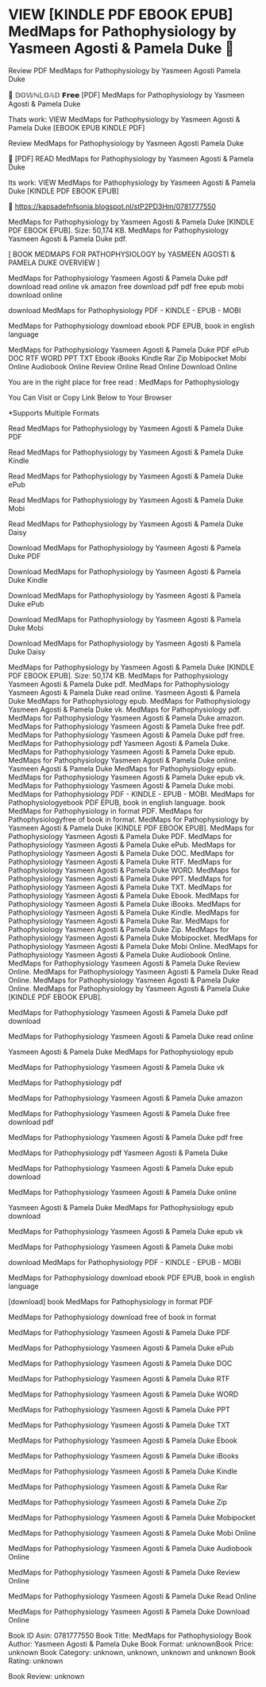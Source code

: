 # VIEW [KINDLE PDF EBOOK EPUB] MedMaps for Pathophysiology by  Yasmeen Agosti &  Pamela Duke 💑
Review PDF MedMaps for Pathophysiology by Yasmeen Agosti Pamela Duke

🧡 𝔻𝕆𝕎ℕ𝕃𝕆𝔸𝔻 𝗙𝗿𝗲𝗲 [PDF] MedMaps for Pathophysiology by Yasmeen Agosti & Pamela Duke

Thats work: VIEW MedMaps for Pathophysiology by Yasmeen Agosti & Pamela Duke [EBOOK EPUB KINDLE PDF]


Review MedMaps for Pathophysiology by Yasmeen Agosti Pamela Duke

💑 [PDF] READ MedMaps for Pathophysiology by Yasmeen Agosti & Pamela Duke

Its work: VIEW MedMaps for Pathophysiology by Yasmeen Agosti & Pamela Duke [KINDLE PDF EBOOK EPUB]



👋 https://kapsadefnfsonia.blogspot.nl/stP2PD3Hm/0781777550



MedMaps for Pathophysiology by Yasmeen Agosti & Pamela Duke [KINDLE PDF EBOOK EPUB]. Size: 50,174 KB. MedMaps for Pathophysiology Yasmeen Agosti & Pamela Duke pdf.

[ BOOK MEDMAPS FOR PATHOPHYSIOLOGY by YASMEEN AGOSTI & PAMELA DUKE OVERVIEW ]

MedMaps for Pathophysiology Yasmeen Agosti & Pamela Duke pdf download read online vk amazon free download pdf pdf free epub mobi download online

download MedMaps for Pathophysiology PDF - KINDLE - EPUB - MOBI

MedMaps for Pathophysiology download ebook PDF EPUB, book in english language

MedMaps for Pathophysiology Yasmeen Agosti & Pamela Duke PDF ePub DOC RTF WORD PPT TXT Ebook iBooks Kindle Rar Zip Mobipocket Mobi Online Audiobook Online Review Online Read Online Download Online

You are in the right place for free read : MedMaps for Pathophysiology

You Can Visit or Copy Link Below to Your Browser

*Supports Multiple Formats

Read MedMaps for Pathophysiology by Yasmeen Agosti & Pamela Duke PDF

Read MedMaps for Pathophysiology by Yasmeen Agosti & Pamela Duke Kindle

Read MedMaps for Pathophysiology by Yasmeen Agosti & Pamela Duke ePub

Read MedMaps for Pathophysiology by Yasmeen Agosti & Pamela Duke Mobi

Read MedMaps for Pathophysiology by Yasmeen Agosti & Pamela Duke Daisy

Download MedMaps for Pathophysiology by Yasmeen Agosti & Pamela Duke PDF

Download MedMaps for Pathophysiology by Yasmeen Agosti & Pamela Duke Kindle

Download MedMaps for Pathophysiology by Yasmeen Agosti & Pamela Duke ePub

Download MedMaps for Pathophysiology by Yasmeen Agosti & Pamela Duke Mobi

Download MedMaps for Pathophysiology by Yasmeen Agosti & Pamela Duke Daisy

MedMaps for Pathophysiology by Yasmeen Agosti & Pamela Duke [KINDLE PDF EBOOK EPUB]. Size: 50,174 KB. MedMaps for Pathophysiology Yasmeen Agosti & Pamela Duke pdf. MedMaps for Pathophysiology Yasmeen Agosti & Pamela Duke read online. Yasmeen Agosti & Pamela Duke MedMaps for Pathophysiology epub. MedMaps for Pathophysiology Yasmeen Agosti & Pamela Duke vk. MedMaps for Pathophysiology pdf. MedMaps for Pathophysiology Yasmeen Agosti & Pamela Duke amazon. MedMaps for Pathophysiology Yasmeen Agosti & Pamela Duke free pdf. MedMaps for Pathophysiology Yasmeen Agosti & Pamela Duke pdf free. MedMaps for Pathophysiology pdf Yasmeen Agosti & Pamela Duke. MedMaps for Pathophysiology Yasmeen Agosti & Pamela Duke epub. MedMaps for Pathophysiology Yasmeen Agosti & Pamela Duke online. Yasmeen Agosti & Pamela Duke MedMaps for Pathophysiology epub. MedMaps for Pathophysiology Yasmeen Agosti & Pamela Duke epub vk. MedMaps for Pathophysiology Yasmeen Agosti & Pamela Duke mobi. MedMaps for Pathophysiology PDF - KINDLE - EPUB - MOBI. MedMaps for Pathophysiologyebook PDF EPUB, book in english language. book MedMaps for Pathophysiology in format PDF. MedMaps for Pathophysiologyfree of book in format. MedMaps for Pathophysiology by Yasmeen Agosti & Pamela Duke [KINDLE PDF EBOOK EPUB]. MedMaps for Pathophysiology Yasmeen Agosti & Pamela Duke PDF. MedMaps for Pathophysiology Yasmeen Agosti & Pamela Duke ePub. MedMaps for Pathophysiology Yasmeen Agosti & Pamela Duke DOC. MedMaps for Pathophysiology Yasmeen Agosti & Pamela Duke RTF. MedMaps for Pathophysiology Yasmeen Agosti & Pamela Duke WORD. MedMaps for Pathophysiology Yasmeen Agosti & Pamela Duke PPT. MedMaps for Pathophysiology Yasmeen Agosti & Pamela Duke TXT. MedMaps for Pathophysiology Yasmeen Agosti & Pamela Duke Ebook. MedMaps for Pathophysiology Yasmeen Agosti & Pamela Duke iBooks. MedMaps for Pathophysiology Yasmeen Agosti & Pamela Duke Kindle. MedMaps for Pathophysiology Yasmeen Agosti & Pamela Duke Rar. MedMaps for Pathophysiology Yasmeen Agosti & Pamela Duke Zip. MedMaps for Pathophysiology Yasmeen Agosti & Pamela Duke Mobipocket. MedMaps for Pathophysiology Yasmeen Agosti & Pamela Duke Mobi Online. MedMaps for Pathophysiology Yasmeen Agosti & Pamela Duke Audiobook Online. MedMaps for Pathophysiology Yasmeen Agosti & Pamela Duke Review Online. MedMaps for Pathophysiology Yasmeen Agosti & Pamela Duke Read Online. MedMaps for Pathophysiology Yasmeen Agosti & Pamela Duke Online. MedMaps for Pathophysiology by Yasmeen Agosti & Pamela Duke [KINDLE PDF EBOOK EPUB].

MedMaps for Pathophysiology Yasmeen Agosti & Pamela Duke pdf download

MedMaps for Pathophysiology Yasmeen Agosti & Pamela Duke read online

Yasmeen Agosti & Pamela Duke MedMaps for Pathophysiology epub

MedMaps for Pathophysiology Yasmeen Agosti & Pamela Duke vk

MedMaps for Pathophysiology pdf

MedMaps for Pathophysiology Yasmeen Agosti & Pamela Duke amazon

MedMaps for Pathophysiology Yasmeen Agosti & Pamela Duke free download pdf

MedMaps for Pathophysiology Yasmeen Agosti & Pamela Duke pdf free

MedMaps for Pathophysiology pdf Yasmeen Agosti & Pamela Duke

MedMaps for Pathophysiology Yasmeen Agosti & Pamela Duke epub download

MedMaps for Pathophysiology Yasmeen Agosti & Pamela Duke online

Yasmeen Agosti & Pamela Duke MedMaps for Pathophysiology epub download

MedMaps for Pathophysiology Yasmeen Agosti & Pamela Duke epub vk

MedMaps for Pathophysiology Yasmeen Agosti & Pamela Duke mobi

download MedMaps for Pathophysiology PDF - KINDLE - EPUB - MOBI

MedMaps for Pathophysiology download ebook PDF EPUB, book in english language

[download] book MedMaps for Pathophysiology in format PDF

MedMaps for Pathophysiology download free of book in format

MedMaps for Pathophysiology Yasmeen Agosti & Pamela Duke PDF

MedMaps for Pathophysiology Yasmeen Agosti & Pamela Duke ePub

MedMaps for Pathophysiology Yasmeen Agosti & Pamela Duke DOC

MedMaps for Pathophysiology Yasmeen Agosti & Pamela Duke RTF

MedMaps for Pathophysiology Yasmeen Agosti & Pamela Duke WORD

MedMaps for Pathophysiology Yasmeen Agosti & Pamela Duke PPT

MedMaps for Pathophysiology Yasmeen Agosti & Pamela Duke TXT

MedMaps for Pathophysiology Yasmeen Agosti & Pamela Duke Ebook

MedMaps for Pathophysiology Yasmeen Agosti & Pamela Duke iBooks

MedMaps for Pathophysiology Yasmeen Agosti & Pamela Duke Kindle

MedMaps for Pathophysiology Yasmeen Agosti & Pamela Duke Rar

MedMaps for Pathophysiology Yasmeen Agosti & Pamela Duke Zip

MedMaps for Pathophysiology Yasmeen Agosti & Pamela Duke Mobipocket

MedMaps for Pathophysiology Yasmeen Agosti & Pamela Duke Mobi Online

MedMaps for Pathophysiology Yasmeen Agosti & Pamela Duke Audiobook Online

MedMaps for Pathophysiology Yasmeen Agosti & Pamela Duke Review Online

MedMaps for Pathophysiology Yasmeen Agosti & Pamela Duke Read Online

MedMaps for Pathophysiology Yasmeen Agosti & Pamela Duke Download Online

Book ID Asin: 0781777550
Book Title: MedMaps for Pathophysiology
Book Author: Yasmeen Agosti & Pamela Duke
Book Format: unknownBook Price: unknown
Book Category: unknown, unknown, unknown and unknown
Book Rating: unknown

Book Review: unknown
